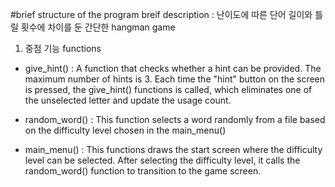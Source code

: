 #brief structure of the program
breif description : 난이도에 따른 단어 길이와 틀릴 횟수에 차이를 둔 간단한 hangman game

1. 중점 기능 functions
- give_hint() : A function that checks whether a hint can be provided. The maximum number of hints is 3. Each time the "hint" button on the screen is pressed, the give_hint() functions is called, which eliminates one of the unselected letter and update the usage count.

- random_word() : This function selects a word randomly from a file based on the difficulty level chosen in the main_menu()

- main_menu() : This functions draws the start screen where the difficulty level can be selected. After selecting the difficulty level, it calls the random_word() function to transition to the game screen.

